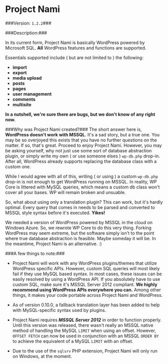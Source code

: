 Project Nami
===============

###Version: `1.2.2`###

###Description:###


In its current form, Project Nami is basically WordPress powered by Microsoft SQL. **All** WordPress features and functions are supported.

Essentials supported include ( but are not limited to ) the following:

* **import**
* **export**
* **media upload**
* **posts**
* **pages**
* **user management**
* **comments**
* **multisite**

**In a nutshell, we're sure there are bugs, but we don't know of any right now.**

###Why was Project Nami created?###
The short answer here is, **WordPress doesn't work with MSSQL**. It's a sad story, but a true one. You may be so overjoyed this exists that you have no further questions on the matter. If so, that's great. Proceed to enjoy Project Nami. However, you may be asking yourself, why not just use some sort of database abstraction plugin, or simply write my own ( or use someone elses ) `wp-db.php` drop-in. After all, WordPress already supports replacing the database class with a custom one.

While I would agree with all of this, writing ( or using ) a custom `wp-db.php` drop-in is not enough to get WordPress running on MSSQL. In reality, WP Core is littered with MySQL queries, which means a custom db class won't cover all your bases. WP will remain broken and unsuable.

So, what about using only a translation plugin? This can work, but it's hardly optimal. Every query that comes in needs to be parsed and converted to MSSQL style syntax before it's executed. **Yikes!**

We needed a version of WordPress powered by MSSQL in the cloud on Windows Azure. So, we rewrote WP Core to do this very thing. Forking WordPress may seem extreme, but the software simply isn't to the point where true database abstraction is feasible. Maybe someday it will be. In the meantime, Project Nami is an alternative. :)

###A few things to note:###
* Project Nami will work with any WordPress plugins/themes that utilize WordPress specific APIs. However, custom SQL queries will most likely fail if they use MySQL based syntax. In most cases, these issues can be easily resolved by using a WordPress API. If you absolutely have to use custom SQL, make sure it's MSSQL Server 2012 compliant. **We highly recommend using WordPress APIs everywhere you can.** Among other things, it makes your code portable across Project Nami and WordPress.

* As of version 0.10.0, a fallback translation layer has been added to help with MySQL-specific syntax used by plugins.

* Project Nami requires ***MSSQL Server 2012*** in order to function properly. Until this version was released, there wasn't really an MSSQL native method of handling the MySQL `LIMIT` when using an offset. However, `OFFSET FETCH` can now be used in conjunction with an MSSQL `ORDER BY` to achieve the equivalent of a MySQL `LIMIT` with an offset.

* Due to the use of the `sqlsrv` PHP extension, Project Nami will only run on Windows, at the moment.
